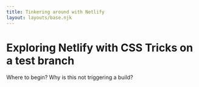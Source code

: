 ```yaml
---
title: Tinkering around with Netlify
layout: layouts/base.njk
---
```


# Exploring Netlify with CSS Tricks on a test branch

Where to begin? Why is this not triggering a build?
